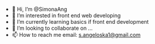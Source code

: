 - 👋 Hi, I’m @SimonaAng
- 👀 I’m interested in front end web developing
- 🌱 I’m currently learning basics if front end development 
- 💞️ I’m looking to collaborate on ...
- 📫 How to reach me email: s.angeloska1@gmail.com

<!---
SimonaAng/SimonaAng is a ✨ special ✨ repository because its `README.md` (this file) appears on your GitHub profile.
You can click the Preview link to take a look at your changes.
--->
